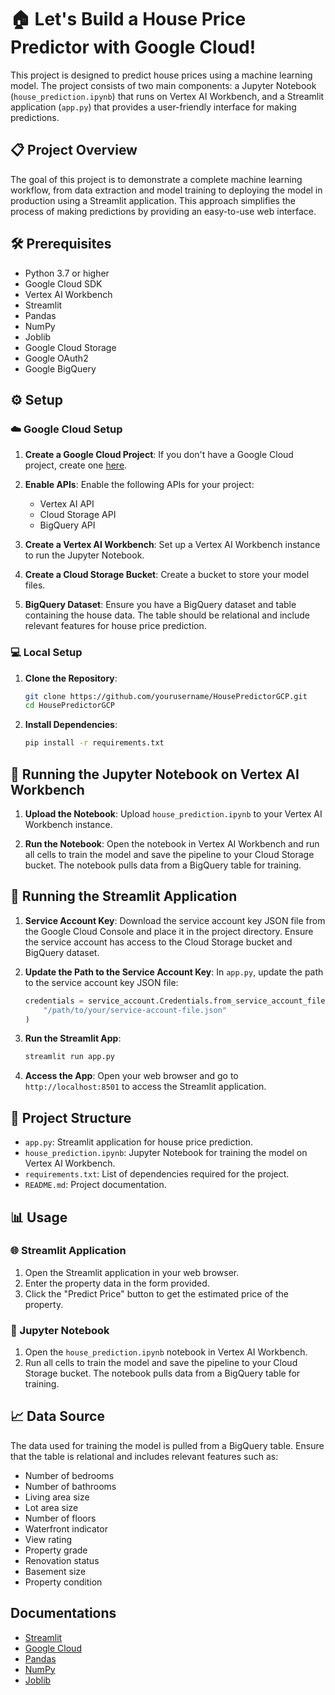 # 🏠 Let's Build a House Price Predictor with Google Cloud!

This project is designed to predict house prices using a machine learning model. The project consists of two main components: a Jupyter Notebook (`house_prediction.ipynb`) that runs on Vertex AI Workbench, and a Streamlit application (`app.py`) that provides a user-friendly interface for making predictions.

## 📋 Project Overview

The goal of this project is to demonstrate a complete machine learning workflow, from data extraction and model training to deploying the model in production using a Streamlit application. This approach simplifies the process of making predictions by providing an easy-to-use web interface.

## 🛠️ Prerequisites

- Python 3.7 or higher
- Google Cloud SDK
- Vertex AI Workbench
- Streamlit
- Pandas
- NumPy
- Joblib
- Google Cloud Storage
- Google OAuth2
- Google BigQuery

## ⚙️ Setup

### ☁️ Google Cloud Setup

1. **Create a Google Cloud Project**: If you don't have a Google Cloud project, create one [here](https://console.cloud.google.com/).

2. **Enable APIs**: Enable the following APIs for your project:
   - Vertex AI API
   - Cloud Storage API
   - BigQuery API

3. **Create a Vertex AI Workbench**: Set up a Vertex AI Workbench instance to run the Jupyter Notebook.

4. **Create a Cloud Storage Bucket**: Create a bucket to store your model files.

5. **BigQuery Dataset**: Ensure you have a BigQuery dataset and table containing the house data. The table should be relational and include relevant features for house price prediction.

### 💻 Local Setup

1. **Clone the Repository**:
    ```sh
    git clone https://github.com/yourusername/HousePredictorGCP.git
    cd HousePredictorGCP
    ```

2. **Install Dependencies**:
    ```sh
    pip install -r requirements.txt
    ```

## 📓 Running the Jupyter Notebook on Vertex AI Workbench

1. **Upload the Notebook**: Upload `house_prediction.ipynb` to your Vertex AI Workbench instance.

2. **Run the Notebook**: Open the notebook in Vertex AI Workbench and run all cells to train the model and save the pipeline to your Cloud Storage bucket. The notebook pulls data from a BigQuery table for training.

## 🚀 Running the Streamlit Application

1. **Service Account Key**: Download the service account key JSON file from the Google Cloud Console and place it in the project directory. Ensure the service account has access to the Cloud Storage bucket and BigQuery dataset.

2. **Update the Path to the Service Account Key**: In `app.py`, update the path to the service account key JSON file:
    ```python
    credentials = service_account.Credentials.from_service_account_file(
        "/path/to/your/service-account-file.json"
    )
    ```

3. **Run the Streamlit App**:
    ```sh
    streamlit run app.py
    ```

4. **Access the App**: Open your web browser and go to `http://localhost:8501` to access the Streamlit application.

## 📂 Project Structure

- `app.py`: Streamlit application for house price prediction.
- `house_prediction.ipynb`: Jupyter Notebook for training the model on Vertex AI Workbench.
- `requirements.txt`: List of dependencies required for the project.
- `README.md`: Project documentation.

## 📊 Usage

### 🌐 Streamlit Application

1. Open the Streamlit application in your web browser.
2. Enter the property data in the form provided.
3. Click the "Predict Price" button to get the estimated price of the property.

### 📓 Jupyter Notebook

1. Open the `house_prediction.ipynb` notebook in Vertex AI Workbench.
2. Run all cells to train the model and save the pipeline to your Cloud Storage bucket. The notebook pulls data from a BigQuery table for training.

## 📈 Data Source

The data used for training the model is pulled from a BigQuery table. Ensure that the table is relational and includes relevant features such as:
- Number of bedrooms
- Number of bathrooms
- Living area size
- Lot area size
- Number of floors
- Waterfront indicator
- View rating
- Property grade
- Renovation status
- Basement size
- Property condition

## Documentations

- [Streamlit](https://www.streamlit.io/)
- [Google Cloud](https://cloud.google.com/)
- [Pandas](https://pandas.pydata.org/)
- [NumPy](https://numpy.org/)
- [Joblib](https://joblib.readthedocs.io/en/latest/)